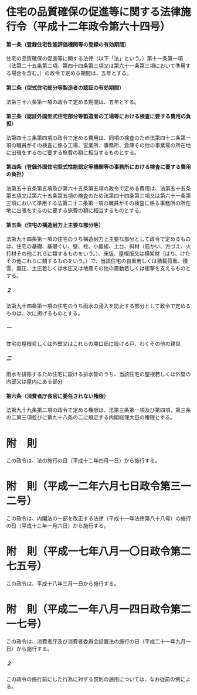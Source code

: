 # 住宅の品質確保の促進等に関する法律施行令（平成十二年政令第六十四号）
#### 第一条（登録住宅性能評価機関等の登録の有効期間）
住宅の品質確保の促進等に関する法律（以下「法」という。）第十一条第一項（法第二十五条第二項、第四十四条第三項又は第六十一条第三項において準用する場合を含む。）の政令で定める期間は、五年とする。
#### 第二条（型式住宅部分等製造者の認証の有効期間）
法第三十六条第一項の政令で定める期間は、五年とする。
#### 第三条（認証外国型式住宅部分等製造者の工場等における検査に要する費用の負担）
法第四十三条第四項の政令で定める費用は、同項の検査のため法第四十二条第一項の職員がその検査に係る工場、営業所、事務所、倉庫その他の事業場の所在地に出張をするのに要する旅費の額に相当するものとする。
#### 第四条（登録外国住宅型式性能認定等機関等の事務所における検査に要する費用の負担）
法第五十五条第五項及び第六十五条第五項の政令で定める費用は、法第五十五条第五項又は第六十五条第五項の検査のため法第四十四条第三項又は第六十一条第三項において準用する法第二十二条第一項の職員がその検査に係る事務所の所在地に出張をするのに要する旅費の額に相当するものとする。
#### 第五条（住宅の構造耐力上主要な部分等）
法第九十四条第一項の住宅のうち構造耐力上主要な部分として政令で定めるものは、住宅の基礎、基礎ぐい、壁、柱、小屋組、土台、斜材（筋かい、方づえ、火打材その他これらに類するものをいう。）、床版、屋根版又は横架材（はり、けたその他これらに類するものをいう。）で、当該住宅の自重若しくは積載荷重、積雪、風圧、土圧若しくは水圧又は地震その他の震動若しくは衝撃を支えるものとする。
##### ２
法第九十四条第一項の住宅のうち雨水の浸入を防止する部分として政令で定めるものは、次に掲げるものとする。
##### 一
住宅の屋根若しくは外壁又はこれらの開口部に設ける戸、わくその他の建具
##### 二
雨水を排除するため住宅に設ける排水管のうち、当該住宅の屋根若しくは外壁の内部又は屋内にある部分
#### 第六条（消費者庁長官に委任されない権限）
法第九十九条第二項の政令で定める権限は、法第三条第一項及び第四項、第三条の二第三項並びに第九十八条の二に規定する内閣総理大臣の権限とする。
# 附　則
この政令は、法の施行の日（平成十二年四月一日）から施行する。
# 附　則（平成一二年六月七日政令第三一二号）
この政令は、内閣法の一部を改正する法律（平成十一年法律第八十八号）の施行の日（平成十三年一月六日）から施行する。
# 附　則（平成一七年八月一〇日政令第二七五号）
この政令は、平成十八年三月一日から施行する。
# 附　則（平成二一年八月一四日政令第二一七号）
この政令は、消費者庁及び消費者委員会設置法の施行の日（平成二十一年九月一日）から施行する。
##### ２
この政令の施行前にした行為に対する罰則の適用については、なお従前の例による。
